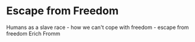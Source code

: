 # Escape from Freedom

Humans as a slave race - how we can't cope with freedom - escape from freedom Erich Fromm


